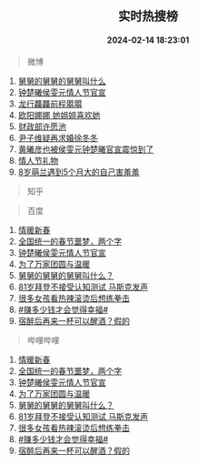 <div align="center"><h2>实时热搜榜</h2><h4>2024-02-14 18:23:01</h4></div>

> 微博  

1. [舅舅的舅舅的舅舅叫什么](https://s.weibo.com/weibo?q=%23%E8%88%85%E8%88%85%E7%9A%84%E8%88%85%E8%88%85%E7%9A%84%E8%88%85%E8%88%85%E5%8F%AB%E4%BB%80%E4%B9%88%23&t=31&band_rank=1&Refer=top)<br />
2. [钟楚曦侯雯元情人节官宣](https://s.weibo.com/weibo?q=%23%E9%92%9F%E6%A5%9A%E6%9B%A6%E4%BE%AF%E9%9B%AF%E5%85%83%E6%83%85%E4%BA%BA%E8%8A%82%E5%AE%98%E5%AE%A3%23&t=31&band_rank=2&Refer=top)<br />
3. [龙行龘龘前程朤朤](https://s.weibo.com/weibo?q=%23%E9%BE%99%E8%A1%8C%E9%BE%98%E9%BE%98%E5%89%8D%E7%A8%8B%E6%9C%A4%E6%9C%A4%23&t=31&band_rank=3&Refer=top)<br />
4. [欧阳娜娜 她姐姐喜欢她](https://s.weibo.com/weibo?q=%E6%AC%A7%E9%98%B3%E5%A8%9C%E5%A8%9C%20%E5%A5%B9%E5%A7%90%E5%A7%90%E5%96%9C%E6%AC%A2%E5%A5%B9&t=31&band_rank=4&Refer=top)<br />
5. [财政部许愿池](https://s.weibo.com/weibo?q=%23%E8%B4%A2%E6%94%BF%E9%83%A8%E8%AE%B8%E6%84%BF%E6%B1%A0%23&t=31&band_rank=5&Refer=top)<br />
6. [尹子维疑再求婚徐冬冬](https://s.weibo.com/weibo?q=%23%E5%B0%B9%E5%AD%90%E7%BB%B4%E7%96%91%E5%86%8D%E6%B1%82%E5%A9%9A%E5%BE%90%E5%86%AC%E5%86%AC%23&t=31&band_rank=6&Refer=top)<br />
7. [黄曦彦也被侯雯元钟楚曦官宣震惊到了](https://s.weibo.com/weibo?q=%23%E9%BB%84%E6%9B%A6%E5%BD%A6%E4%B9%9F%E8%A2%AB%E4%BE%AF%E9%9B%AF%E5%85%83%E9%92%9F%E6%A5%9A%E6%9B%A6%E5%AE%98%E5%AE%A3%E9%9C%87%E6%83%8A%E5%88%B0%E4%BA%86%23&t=31&band_rank=7&Refer=top)<br />
8. [情人节礼物](https://s.weibo.com/weibo?q=%E6%83%85%E4%BA%BA%E8%8A%82%E7%A4%BC%E7%89%A9&t=31&band_rank=8&Refer=top)<br />
9. [8岁萌兰遇到5个月大的自己害羞羞](https://s.weibo.com/weibo?q=%238%E5%B2%81%E8%90%8C%E5%85%B0%E9%81%87%E5%88%B05%E4%B8%AA%E6%9C%88%E5%A4%A7%E7%9A%84%E8%87%AA%E5%B7%B1%E5%AE%B3%E7%BE%9E%E7%BE%9E%23&t=31&band_rank=9&Refer=top)<br />

> 知乎  


> 百度  

1. [情暖新春](https://www.baidu.com/s?wd=%E6%83%85%E6%9A%96%E6%96%B0%E6%98%A5&sa=fyb_news&rsv_dl=fyb_news)<br />
2. [全国统一的春节噩梦，两个字](https://www.baidu.com/s?wd=%E5%85%A8%E5%9B%BD%E7%BB%9F%E4%B8%80%E7%9A%84%E6%98%A5%E8%8A%82%E5%99%A9%E6%A2%A6%EF%BC%8C%E4%B8%A4%E4%B8%AA%E5%AD%97&sa=fyb_news&rsv_dl=fyb_news)<br />
3. [钟楚曦侯雯元情人节官宣](https://www.baidu.com/s?wd=%E9%92%9F%E6%A5%9A%E6%9B%A6%E4%BE%AF%E9%9B%AF%E5%85%83%E6%83%85%E4%BA%BA%E8%8A%82%E5%AE%98%E5%AE%A3&sa=fyb_news&rsv_dl=fyb_news)<br />
4. [为了万家团圆与温暖](https://www.baidu.com/s?wd=%E4%B8%BA%E4%BA%86%E4%B8%87%E5%AE%B6%E5%9B%A2%E5%9C%86%E4%B8%8E%E6%B8%A9%E6%9A%96&sa=fyb_news&rsv_dl=fyb_news)<br />
5. [舅舅的舅舅的舅舅叫什么？](https://www.baidu.com/s?wd=%E8%88%85%E8%88%85%E7%9A%84%E8%88%85%E8%88%85%E7%9A%84%E8%88%85%E8%88%85%E5%8F%AB%E4%BB%80%E4%B9%88%EF%BC%9F&sa=fyb_news&rsv_dl=fyb_news)<br />
6. [81岁拜登不接受认知测试 马斯克发声](https://www.baidu.com/s?wd=81%E5%B2%81%E6%8B%9C%E7%99%BB%E4%B8%8D%E6%8E%A5%E5%8F%97%E8%AE%A4%E7%9F%A5%E6%B5%8B%E8%AF%95+%E9%A9%AC%E6%96%AF%E5%85%8B%E5%8F%91%E5%A3%B0&sa=fyb_news&rsv_dl=fyb_news)<br />
7. [很多女孩看热辣滚烫后想练拳击](https://www.baidu.com/s?wd=%E5%BE%88%E5%A4%9A%E5%A5%B3%E5%AD%A9%E7%9C%8B%E7%83%AD%E8%BE%A3%E6%BB%9A%E7%83%AB%E5%90%8E%E6%83%B3%E7%BB%83%E6%8B%B3%E5%87%BB&sa=fyb_news&rsv_dl=fyb_news)<br />
8. [#赚多少钱才会觉得幸福#](https://www.baidu.com/s?wd=%23%E8%B5%9A%E5%A4%9A%E5%B0%91%E9%92%B1%E6%89%8D%E4%BC%9A%E8%A7%89%E5%BE%97%E5%B9%B8%E7%A6%8F%23&sa=fyb_news&rsv_dl=fyb_news)<br />
9. [宿醉后再来一杯可以醒酒？假的](https://www.baidu.com/s?wd=%E5%AE%BF%E9%86%89%E5%90%8E%E5%86%8D%E6%9D%A5%E4%B8%80%E6%9D%AF%E5%8F%AF%E4%BB%A5%E9%86%92%E9%85%92%EF%BC%9F%E5%81%87%E7%9A%84&sa=fyb_news&rsv_dl=fyb_news)<br />

> 哔哩哔哩  

1. [情暖新春](https://www.baidu.com/s?wd=%E6%83%85%E6%9A%96%E6%96%B0%E6%98%A5&sa=fyb_news&rsv_dl=fyb_news)<br />
2. [全国统一的春节噩梦，两个字](https://www.baidu.com/s?wd=%E5%85%A8%E5%9B%BD%E7%BB%9F%E4%B8%80%E7%9A%84%E6%98%A5%E8%8A%82%E5%99%A9%E6%A2%A6%EF%BC%8C%E4%B8%A4%E4%B8%AA%E5%AD%97&sa=fyb_news&rsv_dl=fyb_news)<br />
3. [钟楚曦侯雯元情人节官宣](https://www.baidu.com/s?wd=%E9%92%9F%E6%A5%9A%E6%9B%A6%E4%BE%AF%E9%9B%AF%E5%85%83%E6%83%85%E4%BA%BA%E8%8A%82%E5%AE%98%E5%AE%A3&sa=fyb_news&rsv_dl=fyb_news)<br />
4. [为了万家团圆与温暖](https://www.baidu.com/s?wd=%E4%B8%BA%E4%BA%86%E4%B8%87%E5%AE%B6%E5%9B%A2%E5%9C%86%E4%B8%8E%E6%B8%A9%E6%9A%96&sa=fyb_news&rsv_dl=fyb_news)<br />
5. [舅舅的舅舅的舅舅叫什么？](https://www.baidu.com/s?wd=%E8%88%85%E8%88%85%E7%9A%84%E8%88%85%E8%88%85%E7%9A%84%E8%88%85%E8%88%85%E5%8F%AB%E4%BB%80%E4%B9%88%EF%BC%9F&sa=fyb_news&rsv_dl=fyb_news)<br />
6. [81岁拜登不接受认知测试 马斯克发声](https://www.baidu.com/s?wd=81%E5%B2%81%E6%8B%9C%E7%99%BB%E4%B8%8D%E6%8E%A5%E5%8F%97%E8%AE%A4%E7%9F%A5%E6%B5%8B%E8%AF%95+%E9%A9%AC%E6%96%AF%E5%85%8B%E5%8F%91%E5%A3%B0&sa=fyb_news&rsv_dl=fyb_news)<br />
7. [很多女孩看热辣滚烫后想练拳击](https://www.baidu.com/s?wd=%E5%BE%88%E5%A4%9A%E5%A5%B3%E5%AD%A9%E7%9C%8B%E7%83%AD%E8%BE%A3%E6%BB%9A%E7%83%AB%E5%90%8E%E6%83%B3%E7%BB%83%E6%8B%B3%E5%87%BB&sa=fyb_news&rsv_dl=fyb_news)<br />
8. [#赚多少钱才会觉得幸福#](https://www.baidu.com/s?wd=%23%E8%B5%9A%E5%A4%9A%E5%B0%91%E9%92%B1%E6%89%8D%E4%BC%9A%E8%A7%89%E5%BE%97%E5%B9%B8%E7%A6%8F%23&sa=fyb_news&rsv_dl=fyb_news)<br />
9. [宿醉后再来一杯可以醒酒？假的](https://www.baidu.com/s?wd=%E5%AE%BF%E9%86%89%E5%90%8E%E5%86%8D%E6%9D%A5%E4%B8%80%E6%9D%AF%E5%8F%AF%E4%BB%A5%E9%86%92%E9%85%92%EF%BC%9F%E5%81%87%E7%9A%84&sa=fyb_news&rsv_dl=fyb_news)<br />
